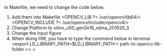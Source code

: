 In Makefile, we need to change the code below.
1. Add them into Makefile 
    <OPENCV_LIB ?= /usr/opencv/lib64/>
    <OPENCV_INCLUDE ?= /usr/opencv/include/opencv4/>
2. Change Platform to xilinx_u50_gen3x16_xdma_201920_3
3. Change the input figure
4. When doing HW, you have to type the command below in terminal
    <bash>
    <export LD_LIBRARY_PATH=$LD_LIBRARY_PATH:< path-to-opencv-lib-folder >>
    <
